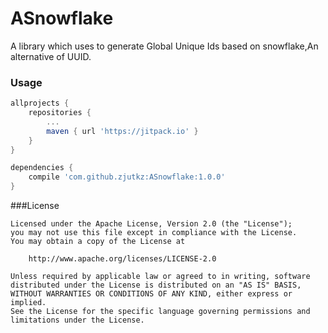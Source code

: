 # ASnowflake
A library which uses to generate Global Unique Ids based on snowflake,An alternative of UUID.

### Usage

```groovy
allprojects {
	repositories {
		...
		maven { url 'https://jitpack.io' }
	}
}
```

```groovy
dependencies {
	compile 'com.github.zjutkz:ASnowflake:1.0.0'
}
```

###License

```
Licensed under the Apache License, Version 2.0 (the "License");
you may not use this file except in compliance with the License.
You may obtain a copy of the License at

    http://www.apache.org/licenses/LICENSE-2.0

Unless required by applicable law or agreed to in writing, software
distributed under the License is distributed on an "AS IS" BASIS,
WITHOUT WARRANTIES OR CONDITIONS OF ANY KIND, either express or implied.
See the License for the specific language governing permissions and
limitations under the License.
```